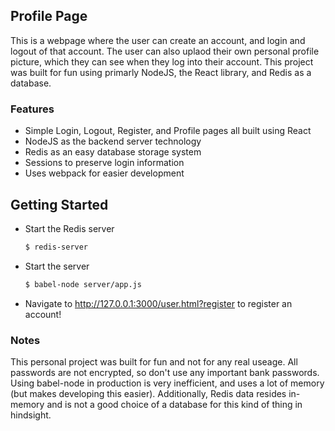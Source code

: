 ## Profile Page

This is a webpage where the user can create an account, and login and logout of that account. The user can also uplaod their own personal profile picture, which they can see when they log into their account. This project was built for fun using primarly NodeJS, the React library, and Redis as a database.

### Features
* Simple Login, Logout, Register, and Profile pages all built using React
* NodeJS as the backend server technology
* Redis as an easy database storage system
* Sessions to preserve login information
* Uses webpack for easier development

## Getting Started

* Start the Redis server
  ```sh
  $ redis-server
  ```
* Start the server
  ```sh
  $ babel-node server/app.js
  ```

* Navigate to http://127.0.0.1:3000/user.html?register to register an account!

### Notes

This personal project was built for fun and not for any real useage. All passwords are not encrypted, so don't use any important bank passwords. Using babel-node in production is very inefficient, and uses a lot of memory (but makes developing this easier). Additionally, Redis data resides in-memory and is not a good choice of a database for this kind of thing in hindsight.


